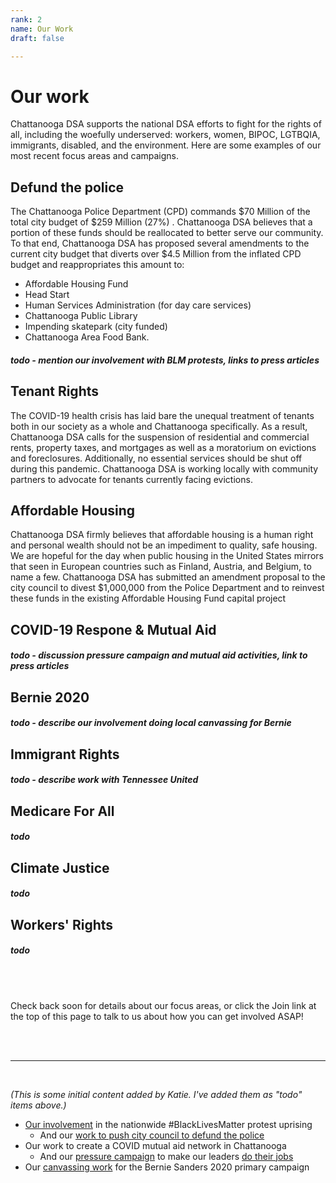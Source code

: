 ```yaml
---
rank: 2
name: Our Work
draft: false

---
```

# Our work

Chattanooga DSA supports the national DSA efforts to fight for the rights of all, including the woefully underserved: workers, women, BIPOC, LGTBQIA, immigrants, disabled, and the environment. Here are some examples of our most recent focus areas and campaigns.

## Defund the police

The Chattanooga Police Department (CPD) commands $70 Million of the total city budget of $259 Million (27%) . Chattanooga DSA believes that a portion of these funds should be reallocated to better serve our community. To that end, Chattanooga DSA has proposed several amendments to the current city budget that diverts over $4.5 Million from the inflated CPD budget and reappropriates this amount to:

* Affordable Housing Fund
* Head Start
* Human Services Administration (for day care services)
* Chattanooga Public Library
* Impending skatepark (city funded)
* Chattanooga Area Food Bank.

##### todo - mention our involvement with BLM protests, links to press articles

## Tenant Rights

The COVID-19 health crisis has laid bare the unequal treatment of tenants both in our society as a whole and Chattanooga specifically. As a result, Chattanooga DSA calls for the suspension of residential and commercial rents, property taxes, and mortgages as well as a moratorium on evictions and foreclosures. Additionally, no essential services should be shut off during this pandemic. Chattanooga DSA is working locally with community partners to advocate for tenants currently facing evictions.

## Affordable Housing

Chattanooga DSA firmly believes that affordable housing is a human right and personal wealth should not be an impediment to quality, safe housing. We are hopeful for the day when public housing in the United States mirrors that seen in European countries such as Finland, Austria, and Belgium, to name a few. Chattanooga DSA has submitted an amendment proposal to the city council to divest $1,000,000 from the Police Department and to reinvest these funds in the existing Affordable Housing Fund capital project

## COVID-19 Respone & Mutual Aid

##### todo - discussion pressure campaign and mutual aid activities, link to press articles

## Bernie 2020

##### todo - describe our involvement doing local canvassing for Bernie

## Immigrant Rights

##### todo - describe work with Tennessee United

## Medicare For All

##### todo

## Climate Justice

##### todo

## Workers' Rights

##### todo

<br>
<br>

Check back soon for details about our focus areas, or click the Join link at the top of this page to talk to us about how you can get involved ASAP!

<br>
<br>

***

<br>

_(This is some initial content added by Katie. I've added them as "todo" items above.)_

* [Our involvement](https://www.timesfreepress.com/news/local/story/2020/jun/17/activists-protest-house/525571/ "Our involvement") in the nationwide #BlackLivesMatter protest uprising
  * And our [work to push city council to defund the police](https://www.timesfreepress.com/news/local/story/2020/jul/11/after-alleged-political-stonewalling-chattano/527331/#/questions "work to push city council to defund the police")
* Our work to create a COVID mutual aid network in Chattanooga
  * And our [pressure campaign](https://www.chattanoogan.com/2020/4/22/407956/Local-Democratic-Socialists-Issue.aspx "pressure campaign") to make our leaders [do their jobs](https://www.change.org/p/chattanooga-dsa-covid-19-demands-list-to-government-and-business-leaders "do their jobs")
* Our [canvassing work](https://www.facebook.com/events/1337535569750804/ "canvassing work") for the Bernie Sanders 2020 primary campaign